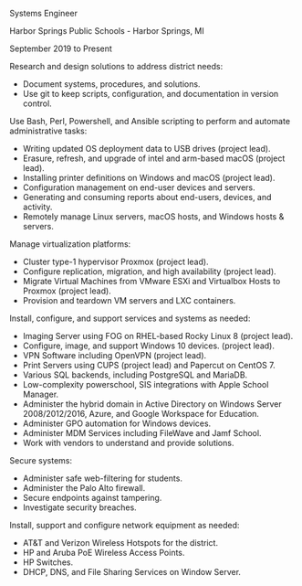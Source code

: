 Systems Engineer

Harbor Springs Public Schools - Harbor Springs, MI

September 2019 to Present


Research and design solutions to address district needs:
 - Document systems, procedures, and solutions.
 - Use git to keep scripts, configuration, and documentation in version control.


Use Bash, Perl, Powershell, and Ansible scripting to perform and automate
administrative tasks:
 - Writing updated OS deployment data to USB drives (project lead).
 - Erasure, refresh, and upgrade of intel and arm-based macOS (project lead).
 - Installing printer definitions on Windows and macOS (project lead).
 - Configuration management on end-user devices and servers.
 - Generating and consuming reports about end-users, devices, and activity.
 - Remotely manage Linux servers, macOS hosts, and Windows hosts & servers.


Manage virtualization platforms:
 - Cluster type-1 hypervisor Proxmox (project lead).
 - Configure replication, migration, and high availability (project lead).
 - Migrate Virtual Machines from VMware ESXi and Virtualbox Hosts to Proxmox
   (project lead).
 - Provision and teardown VM servers and LXC containers.


Install, configure, and support services and systems as needed:
 - Imaging Server using FOG on RHEL-based Rocky Linux 8 (project lead).
 - Configure, image, and support Windows 10 devices. (project lead).
 - VPN Software including OpenVPN (project lead).
 - Print Servers using CUPS (project lead) and Papercut on CentOS 7.
 - Various SQL backends, including PostgreSQL and MariaDB.
 - Low-complexity powerschool, SIS integrations with Apple School Manager.
 - Administer the hybrid domain in Active Directory on Windows Server
   2008/2012/2016, Azure, and Google Workspace for Education.
 - Administer GPO automation for Windows devices.
 - Administer MDM Services including FileWave and Jamf School.
 - Work with vendors to understand and provide solutions.


Secure systems:
 - Administer safe web-filtering for students.
 - Administer the Palo Alto firewall.
 - Secure endpoints against tampering.
 - Investigate security breaches.


Install, support and configure network equipment as needed:
 - AT&T and Verizon Wireless Hotspots for the district.
 - HP and Aruba PoE Wireless Access Points.
 - HP Switches.
 - DHCP, DNS, and File Sharing Services on Window Server.
